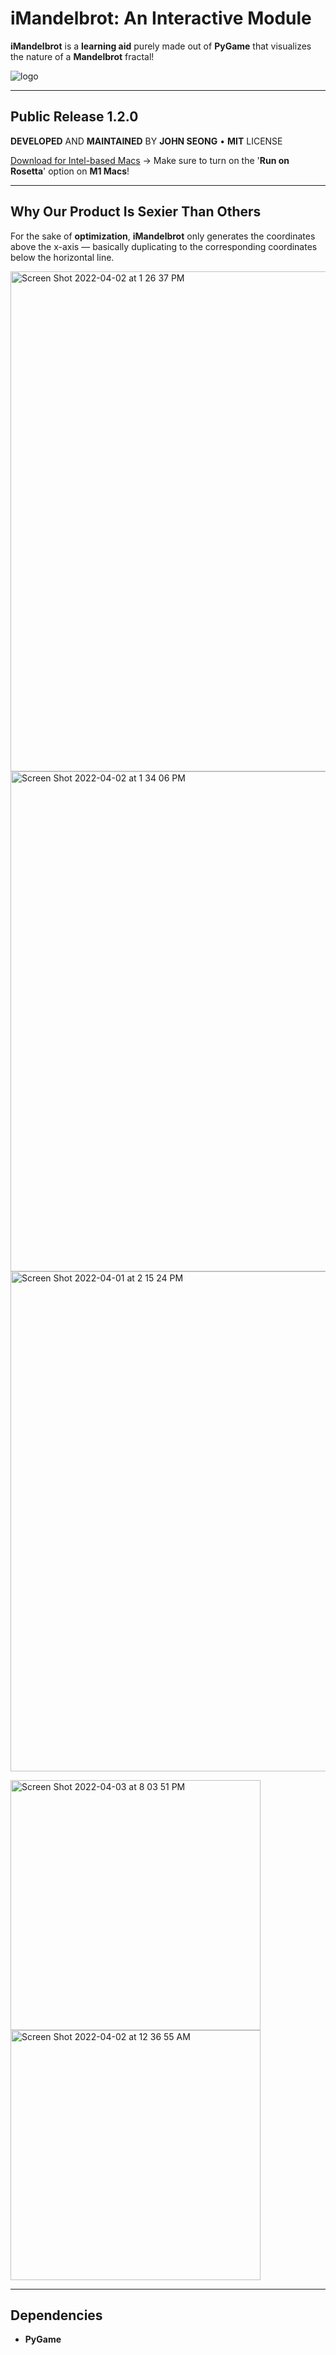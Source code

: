 # iMandelbrot: An Interactive Module
**iMandelbrot** is a **learning aid** purely made out of **PyGame** that visualizes the nature of a **Mandelbrot** fractal!

![logo](https://user-images.githubusercontent.com/35755386/161361789-583ccb1e-7786-4b43-a7b3-f1d0503d7e75.png)

---

## Public Release 1.2.0
**DEVELOPED** AND **MAINTAINED** BY **JOHN SEONG** • **MIT** LICENSE

[Download for Intel-based Macs](https://github.com/wonmor/iMandelbrot-Plotter/raw/main/installer/iMandelbrot_Mac.dmg) → Make sure to turn on the '**Run on Rosetta**' option on **M1 Macs**!

---
## Why Our Product Is Sexier Than Others

For the sake of **optimization**, **iMandelbrot** only generates the coordinates above the x-axis — basically duplicating to the corresponding coordinates below the horizontal line.

<img width="800" alt="Screen Shot 2022-04-02 at 1 26 37 PM" src="https://user-images.githubusercontent.com/35755386/161394343-fbd4086c-8990-4091-a175-37a529f15bf5.png">

<img width="800" alt="Screen Shot 2022-04-02 at 1 34 06 PM" src="https://user-images.githubusercontent.com/35755386/161394591-5d91fbc1-6430-48f8-96e9-d2f27a3224c0.png">

<img width="800" alt="Screen Shot 2022-04-01 at 2 15 24 PM" src="https://user-images.githubusercontent.com/35755386/161319779-1b2c7672-d808-4f66-a483-b41a04497bd1.png">

<p float="left">
  
  <img width="400" alt="Screen Shot 2022-04-03 at 8 03 51 PM" src="https://user-images.githubusercontent.com/35755386/161455118-ec4e5ec3-3572-448d-9ab1-d9beae77ab64.png">
  
  <img width="400" alt="Screen Shot 2022-04-02 at 12 36 55 AM" src="https://user-images.githubusercontent.com/35755386/161366481-94a21a58-4b4b-4c26-81f8-26fd9cd4a3c1.png">
</p>

---

## Dependencies
- **PyGame**
